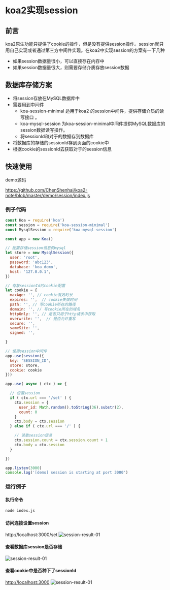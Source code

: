 # koa2实现session

## 前言

koa2原生功能只提供了cookie的操作，但是没有提供session操作。session就只用自己实现或者通过第三方中间件实现。在koa2中实现session的方案有一下几种

- 如果session数据量很小，可以直接存在内存中
- 如果session数据量很大，则需要存储介质存放session数据

## 数据库存储方案

- 将session存放在MySQL数据库中
- 需要用到中间件
  - koa-session-minimal 适用于koa2 的session中间件，提供存储介质的读写接口 。
  - koa-mysql-session 为koa-session-minimal中间件提供MySQL数据库的session数据读写操作。
  - 将sessionId和对于的数据存到数据库
- 将数据库的存储的sessionId存到页面的cookie中
- 根据cookie的sessionId去获取对于的session信息

## 快速使用

demo源码

https://github.com/ChenShenhai/koa2-note/blob/master/demo/session/index.js

### 例子代码

```js
const Koa = require('koa')
const session = require('koa-session-minimal')
const MysqlSession = require('koa-mysql-session')

const app = new Koa()

// 配置存储session信息的mysql
let store = new MysqlSession({
  user: 'root',
  password: 'abc123',
  database: 'koa_demo',
  host: '127.0.0.1',
})

// 存放sessionId的cookie配置
let cookie = {
  maxAge: '', // cookie有效时长
  expires: '',  // cookie失效时间
  path: '', // 写cookie所在的路径
  domain: '', // 写cookie所在的域名
  httpOnly: '', // 是否只用于http请求中获取
  overwrite: '',  // 是否允许重写
  secure: '',
  sameSite: '',
  signed: '',

}

// 使用session中间件
app.use(session({
  key: 'SESSION_ID',
  store: store,
  cookie: cookie
}))

app.use( async ( ctx ) => {

  // 设置session
  if ( ctx.url === '/set' ) {
    ctx.session = {
      user_id: Math.random().toString(36).substr(2),
      count: 0
    }
    ctx.body = ctx.session
  } else if ( ctx.url === '/' ) {

    // 读取session信息
    ctx.session.count = ctx.session.count + 1
    ctx.body = ctx.session
  } 

})

app.listen(3000)
console.log('[demo] session is starting at port 3000')
```

### 运行例子

#### 执行命令

```sh
node index.js
```

#### 访问连接设置session

http://localhost:3000/set ![session-result-01](https://chenshenhai.github.io/koa2-note/note/images/session-result-01.png)

#### 查看数据库session是否存储

![session-result-01](https://chenshenhai.github.io/koa2-note/note/images/session-result-03.png)

#### 查看cookie中是否种下了sessionId

[http://localhost:3000](http://localhost:3000/) ![session-result-01](https://chenshenhai.github.io/koa2-note/note/images/session-result-02.png)